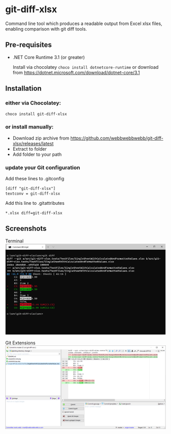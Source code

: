 # git-diff-xlsx
Command line tool which produces a readable output from Excel xlsx files, enabling comparison with git diff tools.

## Pre-requisites

- .NET Core Runtime 3.1 (or greater) 
    
    Install via chocolatey ```choco install dotnetcore-runtime``` or download from https://dotnet.microsoft.com/download/dotnet-core/3.1

## Installation

### either via Chocolatey:
```
choco install git-diff-xlsx
```

### or install manually: 
- Download zip archive from https://github.com/webbwebbwebb/git-diff-xlsx/releases/latest
- Extract to folder
- Add folder to your path

### update your Git configuration

Add these lines to .gitconfig
```
[diff "git-diff-xlsx"]
textconv = git-diff-xlsx
```

Add this line to .gitattributes
```
*.xlsx diff=git-diff-xlsx
```

## Screenshots

Terminal
![git-diff-xlsx on command line](screenshot-cmd.png?raw=true)

Git Extensions
![git-diff-xlsx on command line](screenshot-gui.png?raw=true)